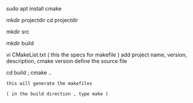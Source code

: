 sudo apt install cmake

mkdir projectdir
cd projectdir

mkdir src

mkdir build

vi CMakeList.txt ( this the specs for makefile ) 
	add project name, version, description, cmake version 
	define the source file
	

cd build ; cmake ..

	this will generate the makefiles 

	( in the build direction , type make ) 




